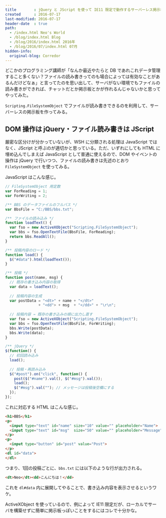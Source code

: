 ```yaml
---
title        : jQuery と JScript を使って IE11 限定で動作するサーバーレス掲示板を作る
created      : 2016-07-17
last-modified: 2016-07-17
header-date  : true
path:
  - /index.html Neo's World
  - /blog/index.html Blog
  - /blog/2016/index.html 2016年
  - /blog/2016/07/index.html 07月
hidden-info:
  original-blog: Corredor
---
```


どこかのプログラミング講師が「なんか最近やたらと DB であれこれデータ管理すること多くない？ファイルの読み書きってのも場合によっては有効なことがあるんだけどなぁ」と言ってたのを思い出して、サーバがない環境でもファイルの読み書きができれば、チャットだとか掲示板とかが作れるんじゃないかと思ってやってみた。

`Scripting.FileSystemObject` でファイルが読み書きできるのを利用して、サーバーレスの掲示板を作ってみる。

## DOM 操作は jQuery・ファイル読み書きは JScript

厳密な区分けが分かっていないが、WSH に分類される処理は JavaScript ではなく、JScript と呼ぶのが適切かと思っている。ただ、いずれにしても HTML に埋め込んでしまえば JavaScript として普通に使えるので、DOM やイベントの操作は jQuery で行いつつ、ファイルの読み書きは先述のとおり `FileSystemObject` を使ってみる。

JavaScript はこんな感じ。

```javascript
// FileSystemObject 用定数
var ForReading = 1;
var ForWriting = 2;

/** BBS のデータファイルのフルパス */
var BbsFile = "C:/BBS/bbs.txt";

/** ファイルの読み込み */
function loadText() {
  var fso = new ActiveXObject("Scripting.FileSystemObject");
  var bbs = fso.OpenTextFile(BbsFile, ForReading);
  return bbs.ReadAll();
}

/** 投稿内容のロード */
function load() {
  $("#data").html(loadText());
}

/** 投稿 */
function post(name, msg) {
  // 既存の書き込み内容の取得
  var data = loadText();
  
  // 投稿内容の生成
  var postData = "<dt>" + name + "</dt>"
               + "<dd"> + msg  + "</dd>" + "\r\n";
  
  // 投稿内容 → 既存の書き込みの順に出力し直す
  var fso = new ActiveXObject("Scripting.FileSystemObject");
  var bbs = fso.OpenTextFile(BbsFile, ForWriting);
  bbs.Write(postData);
  bbs.Write(data);
}

/** jQuery */
$(function() {
  // 初回読み込み
  load();
  
  // 投稿・再読み込み
  $("#post").on("click", function() {
    post($("#name").val(), $("#msg").val());
    load();
    $("#msg").val(""); // メッセージは投稿後空欄にする
  });
});
```

これに対応する HTML はこんな感じ。

```html
<h1>BBS</h1>
<p>
  <input type="text" id="name" size="10" value="" placeholder="Name">
  <input type="text" id="msg"  size="50" value="" placeholder="Message">
</p>
<p>
  <input type="button" id="post" value="Post">
</p>
<dl id="data">
</dl>
```

つまり、1回の投稿ごとに、`bbs.txt` には以下のような行が出力される。

```html
<dt>Neo</dt><dd>こんにちは！</dd>
```

これを `dl#data` 内に展開してやることで、書き込み内容を表示させるというワケ。

ActiveXObject を使っているので、例によって IE11 限定だが、ローカルでサーバを構築せずに簡単に掲示板っぽいことをするにはコレで十分かな。
